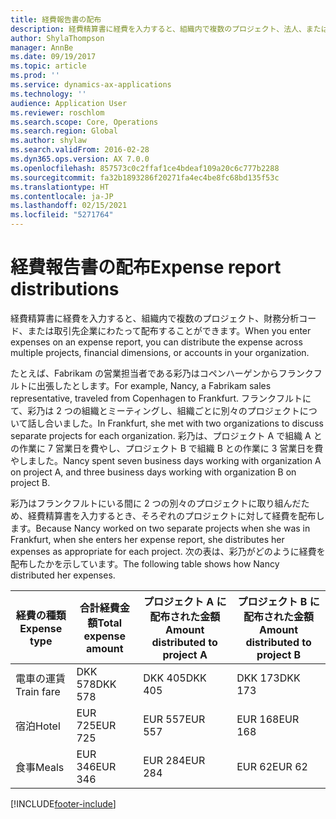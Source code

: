 ```yaml
---
title: 経費報告書の配布
description: 経費精算書に経費を入力すると、組織内で複数のプロジェクト、法人、または取引先企業にわたって配布することができます。
author: ShylaThompson
manager: AnnBe
ms.date: 09/19/2017
ms.topic: article
ms.prod: ''
ms.service: dynamics-ax-applications
ms.technology: ''
audience: Application User
ms.reviewer: roschlom
ms.search.scope: Core, Operations
ms.search.region: Global
ms.author: shylaw
ms.search.validFrom: 2016-02-28
ms.dyn365.ops.version: AX 7.0.0
ms.openlocfilehash: 857573c0c2ffaf1ce4bdeaf109a20c6c777b2288
ms.sourcegitcommit: fa32b1893286f20271fa4ec4be8fc68bd135f53c
ms.translationtype: HT
ms.contentlocale: ja-JP
ms.lasthandoff: 02/15/2021
ms.locfileid: "5271764"
---
```

# <a name="expense-report-distributions"></a><span data-ttu-id="933f2-103">経費報告書の配布</span><span class="sxs-lookup"><span data-stu-id="933f2-103">Expense report distributions</span></span>

<span data-ttu-id="933f2-104">経費精算書に経費を入力すると、組織内で複数のプロジェクト、財務分析コード、または取引先企業にわたって配布することができます。</span><span class="sxs-lookup"><span data-stu-id="933f2-104">When you enter expenses on an expense report, you can distribute the expense across multiple projects, financial dimensions, or accounts in your organization.</span></span>

<span data-ttu-id="933f2-105">たとえば、Fabrikam の営業担当者である彩乃はコペンハーゲンからフランクフルトに出張したとします。</span><span class="sxs-lookup"><span data-stu-id="933f2-105">For example, Nancy, a Fabrikam sales representative, traveled from Copenhagen to Frankfurt.</span></span> <span data-ttu-id="933f2-106">フランクフルトにて、彩乃は 2 つの組織とミーティングし、組織ごとに別々のプロジェクトについて話し合いました。</span><span class="sxs-lookup"><span data-stu-id="933f2-106">In Frankfurt, she met with two organizations to discuss separate projects for each organization.</span></span> <span data-ttu-id="933f2-107">彩乃は、プロジェクト A で組織 A との作業に 7 営業日を費やし、プロジェクト B で組織 B との作業に 3 営業日を費やしました。</span><span class="sxs-lookup"><span data-stu-id="933f2-107">Nancy spent seven business days working with organization A on project A, and three business days working with organization B on project B.</span></span>

<span data-ttu-id="933f2-108">彩乃はフランクフルトにいる間に 2 つの別々のプロジェクトに取り組んだため、経費精算書を入力するとき、そろぞれのプロジェクトに対して経費を配布します。</span><span class="sxs-lookup"><span data-stu-id="933f2-108">Because Nancy worked on two separate projects when she was in Frankfurt, when she enters her expense report, she distributes her expenses as appropriate for each project.</span></span> <span data-ttu-id="933f2-109">次の表は、彩乃がどのように経費を配布したかを示しています。</span><span class="sxs-lookup"><span data-stu-id="933f2-109">The following table shows how Nancy distributed her expenses.</span></span>


| <span data-ttu-id="933f2-110">経費の種類</span><span class="sxs-lookup"><span data-stu-id="933f2-110">Expense type</span></span> | <span data-ttu-id="933f2-111">合計経費金額</span><span class="sxs-lookup"><span data-stu-id="933f2-111">Total expense amount</span></span>|<span data-ttu-id="933f2-112">プロジェクト A に配布された金額</span><span class="sxs-lookup"><span data-stu-id="933f2-112">Amount distributed to project A</span></span>| <span data-ttu-id="933f2-113">プロジェクト B に配布された金額</span><span class="sxs-lookup"><span data-stu-id="933f2-113">Amount distributed to project B</span></span> |
|--------------|---------------------|-------------------------------|---------------------------------|
|<span data-ttu-id="933f2-114">電車の運賃</span><span class="sxs-lookup"><span data-stu-id="933f2-114">Train fare</span></span>   |<span data-ttu-id="933f2-115">DKK 578</span><span class="sxs-lookup"><span data-stu-id="933f2-115">DKK 578</span></span>              |<span data-ttu-id="933f2-116">DKK 405</span><span class="sxs-lookup"><span data-stu-id="933f2-116">DKK 405</span></span>                        |<span data-ttu-id="933f2-117">DKK 173</span><span class="sxs-lookup"><span data-stu-id="933f2-117">DKK 173</span></span>                          |
|<span data-ttu-id="933f2-118">宿泊</span><span class="sxs-lookup"><span data-stu-id="933f2-118">Hotel</span></span>         |<span data-ttu-id="933f2-119">EUR 725</span><span class="sxs-lookup"><span data-stu-id="933f2-119">EUR 725</span></span>              |<span data-ttu-id="933f2-120">EUR 557</span><span class="sxs-lookup"><span data-stu-id="933f2-120">EUR 557</span></span>                        |<span data-ttu-id="933f2-121">EUR 168</span><span class="sxs-lookup"><span data-stu-id="933f2-121">EUR 168</span></span>                          |
|<span data-ttu-id="933f2-122">食事</span><span class="sxs-lookup"><span data-stu-id="933f2-122">Meals</span></span>         |<span data-ttu-id="933f2-123">EUR 346</span><span class="sxs-lookup"><span data-stu-id="933f2-123">EUR 346</span></span>              |<span data-ttu-id="933f2-124">EUR 284</span><span class="sxs-lookup"><span data-stu-id="933f2-124">EUR 284</span></span>                        |<span data-ttu-id="933f2-125">EUR 62</span><span class="sxs-lookup"><span data-stu-id="933f2-125">EUR 62</span></span>                           |



[!INCLUDE[footer-include](../includes/footer-banner.md)]